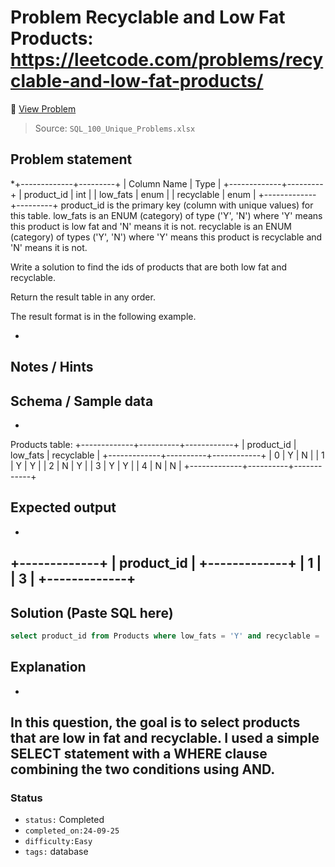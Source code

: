 # Problem Recyclable and Low Fat Products: https://leetcode.com/problems/recyclable-and-low-fat-products/

🔗 [View Problem](https://leetcode.com/problems/recyclable-and-low-fat-products/)

> Source: `SQL_100_Unique_Problems.xlsx`

## Problem statement
*+-------------+---------+
| Column Name | Type    |
+-------------+---------+
| product_id  | int     |
| low_fats    | enum    |
| recyclable  | enum    |
+-------------+---------+
product_id is the primary key (column with unique values) for this table.
low_fats is an ENUM (category) of type ('Y', 'N') where 'Y' means this product is low fat and 'N' means it is not.
recyclable is an ENUM (category) of types ('Y', 'N') where 'Y' means this product is recyclable and 'N' means it is not.
 

Write a solution to find the ids of products that are both low fat and recyclable.

Return the result table in any order.

The result format is in the following example.

 *

## Notes / Hints


## Schema / Sample data
-
Products table:
+-------------+----------+------------+
| product_id  | low_fats | recyclable |
+-------------+----------+------------+
| 0           | Y        | N          |
| 1           | Y        | Y          |
| 2           | N        | Y          |
| 3           | Y        | Y          |
| 4           | N        | N          |
+-------------+----------+------------+

## Expected output
- 
+-------------+
| product_id  |
+-------------+
| 1           |
| 3           |
+-------------+
---

## Solution (Paste SQL here)
```sql
select product_id from Products where low_fats = 'Y' and recyclable = 'Y';
```

## Explanation
- 
In this question, the goal is to select products that are low in fat and recyclable. I used a simple SELECT statement with a WHERE clause combining the two conditions using AND.
---

### Status
- `status:` Completed
- `completed_on:24-09-25` 
- `difficulty:Easy`
- `tags:` database
